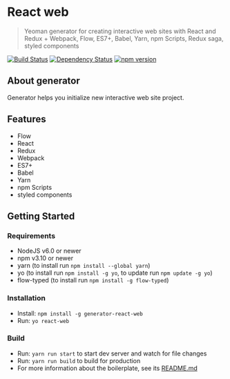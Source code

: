 # React web
> Yeoman generator for creating interactive web sites with React and Redux + Webpack, Flow, ES7+, Babel, Yarn, npm Scripts, Redux saga, styled components

[![Build Status](https://travis-ci.org/KarolAltamirano/generator-react-web.svg?branch=master)](https://travis-ci.org/KarolAltamirano/generator-react-web)
[![Dependency Status](https://david-dm.org/KarolAltamirano/generator-react-web.svg)](https://david-dm.org/KarolAltamirano/generator-react-web)
[![npm version](https://badge.fury.io/js/generator-react-web.svg)](https://badge.fury.io/js/generator-react-web)

## About generator
Generator helps you initialize new interactive web site project.

## Features
- Flow
- React
- Redux
- Webpack
- ES7+
- Babel
- Yarn
- npm Scripts
- styled components

## Getting Started
### Requirements
- NodeJS v6.0 or newer
- npm v3.10 or newer
- yarn (to install run `npm install --global yarn`)
- yo (to install run `npm install -g yo`, to update run `npm update -g yo`)
- flow-typed (to install run `npm install -g flow-typed`)

### Installation
- Install: `npm install -g generator-react-web`
- Run: `yo react-web`

### Build
- Run: `yarn run start` to start dev server and watch for file changes
- Run: `yarn run build` to build for production
- For more information about the boilerplate, see its [README.md](https://github.com/KarolAltamirano/generator-react-web/blob/master/app/templates/README.md)
